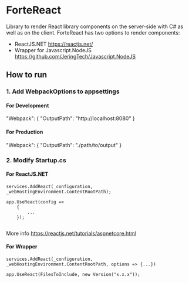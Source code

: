# ForteReact

Library to render React library components on the server-side with C# as well as on the client.
ForteReact has two options to render components:
- ReactJS.NET https://reactjs.net/
- Wrapper for Javascript.NodeJS https://github.com/JeringTech/Javascript.NodeJS

## How to run

### 1. Add WebpackOptions to appsettings

#### For Development 

  "Webpack": {
    "OutputPath": "http://localhost:8080"
  }

#### For Production
  "Webpack": {
    "OutputPath": "./path/to/output"
  }

### 2. Modify Startup.cs

#### For ReactJS.NET
```
services.AddReact(_configuration, _webHostingEnvironment.ContentRootPath);
```
```
app.UseReact(config =>
    {
        ...       
    });
			
```
More info https://reactjs.net/tutorials/aspnetcore.html

#### For Wrapper 

```
services.AddReact(_configuration, _webHostingEnvironment.ContentRootPath, options => {...})
```
```
app.UseReact(FilesToInclude, new Version("x.x.x"));
```
